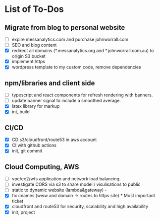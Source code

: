 # List of To-Dos

## Migrate from blog to personal website

- [ ] expire messanalytics.com and purchase johnworrall.com
- [ ] SEO and blog content
- [x] redirect all domains (*.messanalytics.org and *.johnworrall.com.au) to origin S3 bucket
- [x] implement https
- [x] wordpress template to my custom code, remove dependencies

## npm/libraries and client side

- [ ] typescript and react components for refresh rendering with banners.
- [ ] update banner signal to include a smoothed average.
- [x] latex library for markup 
- [x] int, build

## CI/CD

- [x] CD s3/cloudfront/route53 in aws account
- [x] CI with github actions
- [x] init, git commit

## Cloud Computing, AWS

- [ ] vpc/ec2/wfs application and network load balancing.
- [ ] investigate CORS via s3 to share model / visulisations to public
- [ ] static to dynamic website (lambda&gateway) -  
- [x] fix cnames  (www and domain -> routes to https site)  * Most important ticket
- [x] cloudfront and route53 for security, scalability and high availability 
- [x] init, project
